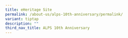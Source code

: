 ```yaml
---
title: eHeritage Site
permalink: /about-us/alps-10th-anniversary/permalink/
variant: tiptap
description: ""
third_nav_title: ALPS 10th Anniversary
---
```

